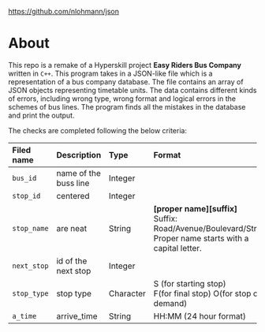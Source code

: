 https://github.com/nlohmann/json

# About 
This repo is a remake of a Hyperskill project **Easy Riders Bus Company** written in `C++`.
This program takes in a JSON-like file which is a representation of a bus company database. The file contains an array of JSON objects representing timetable units. The data contains different kinds of errors, including wrong type, wrong format and logical errors in the schemes of bus lines. The program finds all the mistakes in the database and print the output.

The checks are completed following the below criteria:

|Filed name    | Description      |Type     |Format         |Other   | 
|:------------ |:-----------------|:--------|:--------------|:-------|
|`bus_id`      |name of the buss line|Integer|              |Required|
|`stop_id`     |centered           |Integer  |              |Required| 
|`stop_name`   |are neat           |String   |**[proper name][suffix]**<br>Suffix: Road/Avenue/Boulevard/Street<br>Proper name starts with a capital letter.|Required|
|`next_stop`   |id of the next stop|Integer  |              |Required|
|`stop_type`   |stop type          |Character| S (for starting stop)<br>F(for final stop) O(for stop on demand) ||
|`a_time`      | arrive_time       |String   |HH:MM (24 hour format)|Required |